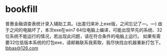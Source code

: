 # bookfill
普惠金融调查表统计录入辅助工具。(出差归来补上exe版，之间忘记了—。—)
由于之间的电脑坏了，本次exe在win7 64位电脑上编译，可能出现早先的系统、32位系统不能运行的情况，若出现此问题，请在符合条件的电脑上运行。
如果有需要32位低版本系统的打包exe，请邮箱联系我索取，我尽快找台机器重新打包下。
lbbas@126.com
